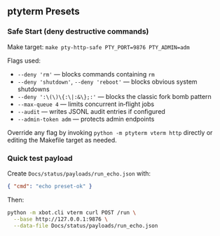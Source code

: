 ## ptyterm Presets

### Safe Start (deny destructive commands)

Make target: `make pty-http-safe PTY_PORT=9876 PTY_ADMIN=adm`

Flags used:

- `--deny 'rm'` — blocks commands containing `rm`
- `--deny 'shutdown'`, `--deny 'reboot'` — blocks obvious system shutdowns
- `--deny ':\(\)\{:\|:&\};:'` — blocks the classic fork bomb pattern
- `--max-queue 4` — limits concurrent in‑flight jobs
- `--audit` — writes JSONL audit entries if configured
- `--admin-token adm` — protects admin endpoints

Override any flag by invoking `python -m ptyterm vterm http` directly or editing the Makefile target as needed.

### Quick test payload

Create `Docs/status/payloads/run_echo.json` with:

```json
{ "cmd": "echo preset-ok" }
```

Then:

```bash
python -m xbot.cli vterm curl POST /run \
  --base http://127.0.0.1:9876 \
  --data-file Docs/status/payloads/run_echo.json
```

